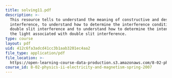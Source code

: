 ```yaml
---
title: solving11.pdf
description: >-
  This resource tells to understand the meaning of constructive and destructive
  interference, to understand how to determine the interference conditions for
  double slit interference and to understand how to determine the intensity of
  the light associated with double slit interference.
type: course
layout: pdf
uid: 412c6fa3adcd41cc3b1aab3201ec4aa2
file_type: application/pdf
file_location: >-
  https://open-learning-course-data-production.s3.amazonaws.com/8-02-physics-ii-electricity-and-magnetism-spring-2007/412c6fa3adcd41cc3b1aab3201ec4aa2_solving11.pdf
course_id: 8-02-physics-ii-electricity-and-magnetism-spring-2007
---
```

